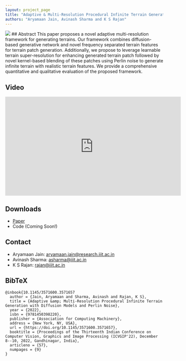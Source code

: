 ```yaml
---
layout: project_page
title: "Adaptive & Multi-Resolution Procedural Infinite Terrain Generation with Diffusion Models and Perlin Noise"
authors: "Aryamaan Jain, Avinash Sharma and K S Rajan"
---
```


<img src="/assets/img/terrain.gif" class="center" style="max-height=500; max-width=100%"/>
## Abstract
This paper proposes a novel adaptive multi-resolution framework for generating terrains. Our framework combines diffusion-based generative network and novel frequency separated terrain features for terrain patch generation. Additionally, we propose to leverage learnable terrain super-resolution for enhancing generated terrain patch followed by novel kernel-based blending of these patches using Perlin noise to generate infinite terrain with realistic terrain features. We provide a comprehensive quantitative and qualitative evaluation of the proposed framework.

## Video
<iframe style="display: block; margin: 0 auto" width="560" height="315" src="https://www.youtube.com/embed/6Uz6m4piXYI" title="YouTube video player" frameborder="0" allow="accelerometer; autoplay; clipboard-write; encrypted-media; gyroscope; picture-in-picture" allowfullscreen></iframe>

## Downloads
- [Paper](/assets/pdfs/inf_terrain_generation.pdf)
- Code (Coming Soon!)

## Contact
- Aryamaan Jain: [aryamaan.jain@research.iiit.ac.in](mailto:aryamaan.jain@research.iiit.ac.in)
- Avinash Sharma: [asharma@iiit.ac.in](mailto:asharma@iiit.ac.in)
- K S Rajan: [rajan@iiit.ac.in](rajan@iiit.ac.in)

## BibTeX
```
@inbook{10.1145/3571600.3571657
  author = {Jain, Aryamaan and Sharma, Avinash and Rajan, K S},
  title = {Adaptive &amp; Multi-Resolution Procedural Infinite Terrain Generation with Diffusion Models and Perlin Noise},
  year = {2022},
  isbn = {9781450398220},
  publisher = {Association for Computing Machinery},
  address = {New York, NY, USA},
  url = {https://doi.org/10.1145/3571600.3571657},
  booktitle = {Proceedings of the Thirteenth Indian Conference on Computer Vision, Graphics and Image Processing (ICVGIP'22), December 8--10, 2022, Gandhinagar, India},
  articleno = {57},
  numpages = {9}
}
```
